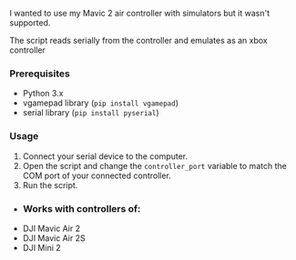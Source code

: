 I wanted to use my Mavic 2 air controller with simulators but it wasn't supported.

The script reads serially from the controller and emulates as an xbox controller

### Prerequisites

- Python 3.x
- vgamepad library (`pip install vgamepad`)
- serial library (`pip install pyserial`)


### Usage

1. Connect your serial device to the computer.
2. Open the script and change the `controller_port` variable to match the COM port of your connected controller.
3. Run the script.

- ### Works with controllers of:
- DJI Mavic Air 2
- DJI Mavic Air 2S
- DJI Mini 2
